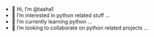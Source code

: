 - 👋 Hi, I’m @taaha1
- 👀 I’m interested in python related stuff ...
- 🌱 I’m currently learning python ...
- 💞️ I’m looking to collaborate on python related projects ... 

<!---
taaha1/taaha1 is a ✨ special ✨ repository because its `README.md` (this file) appears on your GitHub profile.
You can click the Preview link to take a look at your changes.
--->
